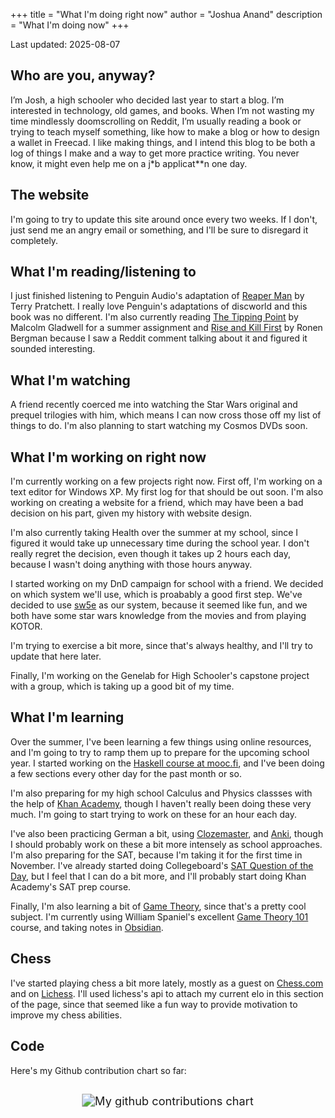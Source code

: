 +++
title = "What I'm doing right now"
author = "Joshua Anand"
description = "What I'm doing now"
+++

Last updated: 2025-08-07

## Who are you, anyway?

I’m Josh, a high schooler who decided last year to start a blog. I’m interested in technology, old games, and books. When I’m not wasting my time mindlessly doomscrolling on Reddit, I’m usually reading a book or trying to teach myself something, like how to make a blog or how to design a wallet in Freecad. I like making things, and I intend this blog to be both a log of things I make and a way to get more practice writing. You never know, it might even help me on a j*b applicat**n one day.

## The website
I'm going to try to update this site around once every two weeks. If I don't, just send me an angry email or something, and I'll be sure to disregard it completely.

## What I'm reading/listening to
I just finished listening to Penguin Audio's adaptation of [Reaper Man](https://bookwyrm.social/book/21745/s/reaper-man) by Terry Pratchett. I really love Penguin's adaptations of discworld and this book was no different. I'm also currently reading [The Tipping Point](https://bookwyrm.social/book/154/s/the-tipping-point) by Malcolm Gladwell for a summer assignment and [Rise and Kill First](https://bookwyrm.social/book/269459/s/rise-and-kill-first-the-secret-history-of-israels-targeted-assassinations) by Ronen Bergman because I saw a Reddit comment talking about it and figured it sounded interesting.

## What I'm watching
A friend recently coerced me into watching the Star Wars original and prequel trilogies with him, which means I can now cross those off my list of things to do.
I'm also planning to start watching my Cosmos DVDs soon.

## What I'm working on right now
I'm currently working on a few projects right now. First off, I'm working on a text editor for Windows XP. My first log for that should be out soon. I'm also working on creating a website for a friend, which may have been a bad decision on his part, given my history with website design. 

I'm also currently taking Health over the summer at my school, since I figured it would take up unnecessary time during the school year. I don't really regret the decision, even though it takes up 2 hours each day, because I wasn't doing anything with those hours anyway.

I started working on my DnD campaign for school with a friend. We decided on which system we'll use, which is proabably a good first step. We've decided to use [sw5e](https://sw5e.com) as our system, because it seemed like fun, and we both have some star wars knowledge from the movies and from playing KOTOR.

I'm trying to exercise a bit more, since that's always healthy, and I'll try to update that here later.

Finally, I'm working on the Genelab for High Schooler's capstone project with a group, which is taking up a good bit of my time.

## What I'm learning
Over the summer, I've been learning a few things using online resources, and I'm going to try to ramp them up to prepare for the upcoming school year. I started working on the [Haskell course at mooc.fi](https://haskell.mooc.fi), and I've been doing a few sections every other day for the past month or so. 

I'm also preparing for my high school Calculus and Physics classses with the help of [Khan Academy](https://khanacademy.org), though I haven't really been doing these very much. I'm going to start trying to work on these for an hour each day. 

I've also been practicing German a bit, using [Clozemaster](https://clozemaster.com), and [Anki](https://ankiweb.net), though I should probably work on these a bit more intensely as school approaches. I'm also preparing for the SAT, because I'm taking it for the first time in November. I've already started doing Collegeboard's [SAT Question of the Day](https://qotd.collegeboard.org), but I feel that I can do a bit more, and I'll probably start doing Khan Academy's SAT prep course.

Finally, I'm also learning a bit of [Game Theory](https://en.wikipedia.org/wiki/Game_theory), since that's a pretty cool subject. I'm currently using William Spaniel's excellent [Game Theory 101](https://www.youtube.com/playlist?list=PLKI1h_nAkaQoDzI4xDIXzx6U2ergFmedo) course, and taking notes in [Obsidian](https://obsidian.md).

## Chess
<div id="elo"></div>

I've started playing chess a bit more lately, mostly as a guest on [Chess.com](https://chess.com) and on [Lichess](https://lichess.org). I'll used lichess's api to attach my current elo in this section of the page, since that seemed like a fun way to provide motivation to improve my chess abilities.

## Code
Here's my Github contribution chart so far:
<br>
<br>

<center><img style = "scale: 1.3" class = "contrib-chart" src="http://ghchart.rshah.org/readabilityLOL" alt="My github contributions chart"></center>







<!-- js goes below -->

<script>
let elo_container = document.getElementById("elo")
let wca_container = document.getElementById("wca")

//curl --location 'https://raw.githubusercontent.com/robiningelbrecht/wca-rest-api/master/api/persons.json'
async function getData() {
  const url = 'https://lichess.org/api/user/JimKram';
  try {
    const response = await fetch(url);
    if (!response.ok) {
      throw new Error(`Response status: ${response.status}`);
    }

    const result = await response.json();
    return result
  } catch (error) {
    console.error(error.message);
  }
}

getData().then((promisedata) => {
  perfs = promisedata["perfs"]
  console.log(promisedata)
  elo_container.innerHTML = `
  Games played: ${perfs["bullet"]["games"]+perfs["blitz"]["games"]+perfs["rapid"]["games"]}
  <p>
  Ratings: Bullet: ${perfs["bullet"]["rating"]}, Blitz: ${perfs["blitz"]["rating"]}, Rapid: ${perfs["rapid"]["rating"]}
  `

  /*
  `
<div style="border-bottom: 3px solid #ffffff; margin-bottom: 1em;">Lichess</div>
<table>
  <tr>
    <th></th>
    <th>Bullet</th>
    <th>Blitz</th>
    <th>Rapid</th>
  </tr>
  <tr>
    <th>Games</th>
    <td>${perfs["bullet"]["games"]}</td>
    <td>${perfs["blitz"]["games"]}</td>
    <td>${perfs["rapid"]["games"]}</td>
  </tr>
  <tr>
    <th>Rating</th>
    <td>${perfs["bullet"]["rating"]}</td>
    <td>${perfs["blitz"]["rating"]}</td>
    <td>${perfs["rapid"]["rating"]}</td>
  </tr>
</table>
  `
*/
})

</script>


